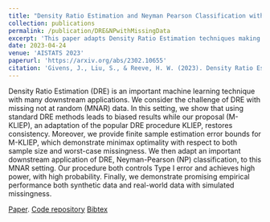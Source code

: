 ```yaml
---
title: "Density Ratio Estimation and Neyman Pearson Classification with Missing Data"
collection: publications
permalink: /publication/DRE&NPwithMissingData
excerpt: 'This paper adapts Density Ratio Estimation techniques making them robust to missing not at random missing data before applying this to the field of Neyman Pearson classification.'
date: 2023-04-24
venue: 'AISTATS 2023'
paperurl: 'https://arxiv.org/abs/2302.10655'
citation: 'Givens, J., Liu, S., & Reeve, H. W. (2023). Density Ratio Estimation and Neyman Pearson Classification with Missing Data. <i> arXiv preprint arXiv:2302.10655.</i>'
---
```

Density Ratio Estimation (DRE) is an important machine learning technique with many downstream applications. We consider the challenge of DRE with missing not at random (MNAR) data. In this setting, we show that using standard DRE methods leads to biased results while our proposal (M-KLIEP), an adaptation of the popular DRE procedure KLIEP, restores consistency. Moreover, we provide finite sample estimation error bounds for M-KLIEP, which demonstrate minimax optimality with respect to both sample size and worst-case missingness. We then adapt an important downstream application of DRE, Neyman-Pearson (NP) classification, to this MNAR setting. Our procedure both controls Type I error and achieves high power, with high probability.
Finally, we demonstrate promising empirical performance both synthetic data and real-world data with simulated missingness.

[Paper](https://arxiv.org/abs/2302.10655). 
[Code repository](https://github.com/joshgivens/DRE-NP-MissingData)
[Bibtex](https://joshgivens.github.io/files/bibtex/DRE_NP_MissingData.bib)